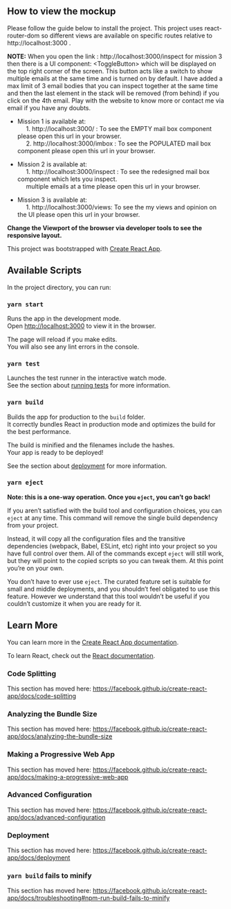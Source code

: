 ## How to view the mockup

Please follow the guide below to install the project. This project uses react-router-dom so different views are available on 
specific routes relative to http://localhost:3000 .

**NOTE:** When you open the link : http://localhost:3000/inspect for mission 3 then there is a UI component: \<ToggleButton\> which will be displayed on the top right corner of the screen. This button acts like a switch to show multiple emails at the same time and is turned on by default. I have added a max limit of 3 email bodies that you can inspect together at the same time and then the last element in the stack will be removed (from behind) if you click on the 4th email. Play with the website to know more or contact me via email if you have any doubts.

- Mission 1 is available at: <br/>
&nbsp;&nbsp;&nbsp;&nbsp; 1. http://localhost:3000/ :  To see the EMPTY mail box component please open this url in your browser. <br />
&nbsp;&nbsp;&nbsp;&nbsp; 2. http://localhost:3000/imbox : To see the POPULATED mail box component please open this url in your browser. <br />

- Mission 2 is available at: <br/>
&nbsp;&nbsp;&nbsp;&nbsp; 1. http://localhost:3000/inspect :  To see the redesigned mail box component which lets you inspect. <br />
&nbsp;&nbsp;&nbsp;&nbsp; multiple  emails at a time please open this url in your browser.

- Mission 3 is available at: <br/>
&nbsp;&nbsp;&nbsp;&nbsp; 1. http://localhost:3000/views: To see the my views and opinion on the UI please open this url in your browser.

**Change the Viewport of the browser via developer tools to see the responsive layout.**


This project was bootstrapped with [Create React App](https://github.com/facebook/create-react-app).

## Available Scripts

In the project directory, you can run:

### `yarn start`

Runs the app in the development mode.<br />
Open [http://localhost:3000](http://localhost:3000) to view it in the browser.

The page will reload if you make edits.<br />
You will also see any lint errors in the console.

### `yarn test`

Launches the test runner in the interactive watch mode.<br />
See the section about [running tests](https://facebook.github.io/create-react-app/docs/running-tests) for more information.

### `yarn build`

Builds the app for production to the `build` folder.<br />
It correctly bundles React in production mode and optimizes the build for the best performance.

The build is minified and the filenames include the hashes.<br />
Your app is ready to be deployed!

See the section about [deployment](https://facebook.github.io/create-react-app/docs/deployment) for more information.

### `yarn eject`

**Note: this is a one-way operation. Once you `eject`, you can’t go back!**

If you aren’t satisfied with the build tool and configuration choices, you can `eject` at any time. This command will remove the single build dependency from your project.

Instead, it will copy all the configuration files and the transitive dependencies (webpack, Babel, ESLint, etc) right into your project so you have full control over them. All of the commands except `eject` will still work, but they will point to the copied scripts so you can tweak them. At this point you’re on your own.

You don’t have to ever use `eject`. The curated feature set is suitable for small and middle deployments, and you shouldn’t feel obligated to use this feature. However we understand that this tool wouldn’t be useful if you couldn’t customize it when you are ready for it.

## Learn More

You can learn more in the [Create React App documentation](https://facebook.github.io/create-react-app/docs/getting-started).

To learn React, check out the [React documentation](https://reactjs.org/).

### Code Splitting

This section has moved here: https://facebook.github.io/create-react-app/docs/code-splitting

### Analyzing the Bundle Size

This section has moved here: https://facebook.github.io/create-react-app/docs/analyzing-the-bundle-size

### Making a Progressive Web App

This section has moved here: https://facebook.github.io/create-react-app/docs/making-a-progressive-web-app

### Advanced Configuration

This section has moved here: https://facebook.github.io/create-react-app/docs/advanced-configuration

### Deployment

This section has moved here: https://facebook.github.io/create-react-app/docs/deployment

### `yarn build` fails to minify

This section has moved here: https://facebook.github.io/create-react-app/docs/troubleshooting#npm-run-build-fails-to-minify
